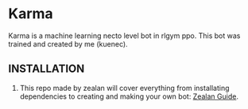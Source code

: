 # Karma
Karma is a machine learning necto level bot in rlgym ppo. This bot was trained and created by me (kuenec).

## INSTALLATION
1. This repo made by zealan will cover everything from installating dependencies to creating and making your own bot: [Zealan Guide](https://github.com/ZealanL/RLGym-PPO-Guide/blob/main/intro.md).
